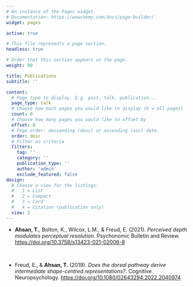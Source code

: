 ```yaml
---
# An instance of the Pages widget.
# Documentation: https://wowchemy.com/docs/page-builder/
widget: pages

active: true

# This file represents a page section.
headless: true

# Order that this section appears on the page.
weight: 90

title: Publications
subtitle: ''

content:
  # Page type to display. E.g. post, talk, publication...
  page_type: talk
  # Choose how much pages you would like to display (0 = all pages)
  count: 0
  # Choose how many pages you would like to offset by
  offset: 0
  # Page order: descending (desc) or ascending (asc) date.
  order: desc
  # Filter on criteria
  filters:
    tag: ''
    category: ''
    publication_type: ''
    author: 'admin'
    exclude_featured: false
design:
  # Choose a view for the listings:
  #   1 = List
  #   2 = Compact
  #   3 = Card
  #   4 = Citation (publication only)
  view: 2
---
```

* <b>Ahsan, T.</b>, Bolton, K., Wilcox, L.M., & Freud, E. (2021). *Perceived depth modulates perceptual resolution*. Psychonomic Bulletin and Review. https://doi.org/10.3758/s13423-021-02006-8 </p> &nbsp;

* Freud, E., & <b>Ahsan, T.</b> (2019). *Does the dorsal pathway derive intermediate shape-centred representations?*. Cognitive Neuropsychology. https://doi.org/10.1080/02643294.2022.2040974

